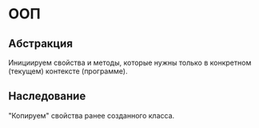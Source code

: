 # ООП
## Абстракция
Инициируем свойства и методы, которые нужны только в конкретном (текущем) контексте (программе).

## Наследование
"Копируем" свойства ранее созданного класса. 